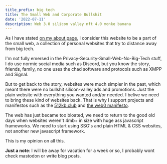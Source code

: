 ```yaml
---
title_prefix: big tech
title: The Small Web and Corporate Bullshit
date: '2022-07-11'
description: Web 3.0 silicon valley nft 4.0 monke banana
---
```


As I have stated [on my about page](https://sheepdev.xyz/about), I consider this website to be a part of the small web, a collection of personal websites that try to distance away from big tech.

I'm not fully emersed in the Privacy-Security-Small-Web-No-Big-Tech stuff, I do use normie social media such as Discord, but you know the story, friends, family, no one uses the chad software and protocols such as XMPP and Signal.

But to get back to the story, websites were much simpler in the past, which meant there were no bullshit silicon-valley ads and promotions. Just the plain website with everything you wanted and/or needed. I belive we need to bring these kind of websites back. That is why I support projects and manifestos such as the [512kb.club](https://512kb.club) and [the web0 manifesto](https://web0.small-web.org/).

The web has just became too bloated, we need to return to the good old days when websites weren't 4mb+ in size with huge ass javascript frameworks. We need to start using SSG's and plain HTML & CSS websites, not another new javascript framework.

This is my opinion on all this.

**Just a note**:
I will be away for vacation for a week or so, I probably wont check mastodon or write blog posts.
